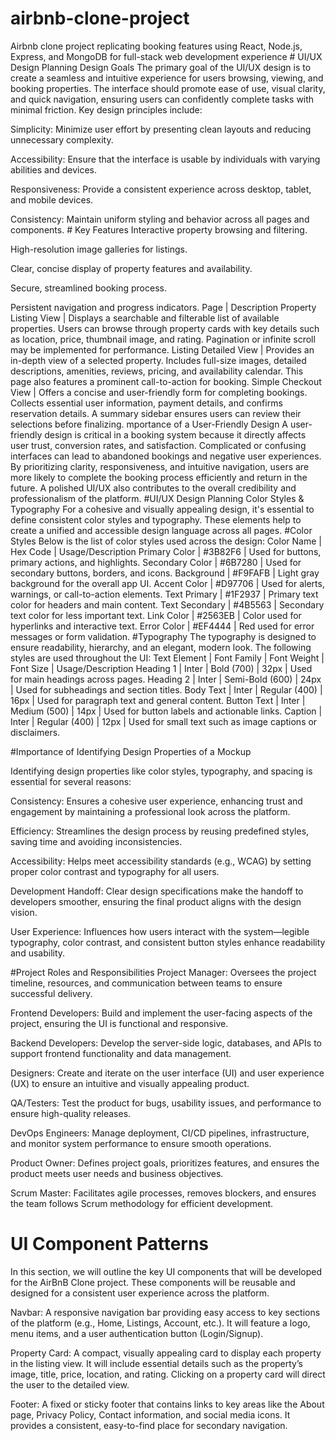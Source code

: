 # airbnb-clone-project
Airbnb clone project replicating booking features using React, Node.js, Express, and MongoDB for full-stack web development experience
    # UI/UX Design Planning
    Design Goals
The primary goal of the UI/UX design is to create a seamless and intuitive experience for users browsing, viewing, and booking properties. The interface should promote ease of use, visual clarity, and quick navigation, ensuring users can confidently complete tasks with minimal friction. Key design principles include:

Simplicity: Minimize user effort by presenting clean layouts and reducing unnecessary complexity.

Accessibility: Ensure that the interface is usable by individuals with varying abilities and devices.

Responsiveness: Provide a consistent experience across desktop, tablet, and mobile devices.

Consistency: Maintain uniform styling and behavior across all pages and components.
              #  Key Features
Interactive property browsing and filtering.

High-resolution image galleries for listings.

Clear, concise display of property features and availability.

Secure, streamlined booking process.

Persistent navigation and progress indicators.
Page | Description
Property Listing View | Displays a searchable and filterable list of available properties. Users can browse through property cards with key details such as location, price, thumbnail image, and rating. Pagination or infinite scroll may be implemented for performance.
Listing Detailed View | Provides an in-depth view of a selected property. Includes full-size images, detailed descriptions, amenities, reviews, pricing, and availability calendar. This page also features a prominent call-to-action for booking.
Simple Checkout View | Offers a concise and user-friendly form for completing bookings. Collects essential user information, payment details, and confirms reservation details. A summary sidebar ensures users can review their selections before finalizing.
mportance of a User-Friendly Design
A user-friendly design is critical in a booking system because it directly affects user trust, conversion rates, and satisfaction. Complicated or confusing interfaces can lead to abandoned bookings and negative user experiences. By prioritizing clarity, responsiveness, and intuitive navigation, users are more likely to complete the booking process efficiently and return in the future. A polished UI/UX also contributes to the overall credibility and professionalism of the platform.
#UI/UX Design Planning
Color Styles & Typography
For a cohesive and visually appealing design, it's essential to define consistent color styles and typography. These elements help to create a unified and accessible design language across all pages.
#Color Styles
Below is the list of color styles used across the design:
Color Name | Hex Code | Usage/Description
Primary Color | #3B82F6 | Used for buttons, primary actions, and highlights.
Secondary Color | #6B7280 | Used for secondary buttons, borders, and icons.
Background | #F9FAFB | Light gray background for the overall app UI.
Accent Color | #D97706 | Used for alerts, warnings, or call-to-action elements.
Text Primary | #1F2937 | Primary text color for headers and main content.
Text Secondary | #4B5563 | Secondary text color for less important text.
Link Color | #2563EB | Color used for hyperlinks and interactive text.
Error Color | #EF4444 | Red used for error messages or form validation.
                            #Typography
The typography is designed to ensure readability, hierarchy, and an elegant, modern look. The following styles are used throughout the UI:
Text Element | Font Family | Font Weight | Font Size | Usage/Description
Heading 1 | Inter | Bold (700) | 32px | Used for main headings across pages.
Heading 2 | Inter | Semi-Bold (600) | 24px | Used for subheadings and section titles.
Body Text | Inter | Regular (400) | 16px | Used for paragraph text and general content.
Button Text | Inter | Medium (500) | 14px | Used for button labels and actionable links.
Caption | Inter | Regular (400) | 12px | Used for small text such as image captions or disclaimers.



#Importance of Identifying Design Properties of a Mockup

Identifying design properties like color styles, typography, and spacing is essential for several reasons:

Consistency: Ensures a cohesive user experience, enhancing trust and engagement by maintaining a professional look across the platform.

Efficiency: Streamlines the design process by reusing predefined styles, saving time and avoiding inconsistencies.

Accessibility: Helps meet accessibility standards (e.g., WCAG) by setting proper color contrast and typography for all users.

Development Handoff: Clear design specifications make the handoff to developers smoother, ensuring the final product aligns with the design vision.

User Experience: Influences how users interact with the system—legible typography, color contrast, and consistent button styles enhance readability and usability.


#Project Roles and Responsibilities
Project Manager: Oversees the project timeline, resources, and communication between teams to ensure successful delivery.

Frontend Developers: Build and implement the user-facing aspects of the project, ensuring the UI is functional and responsive.

Backend Developers: Develop the server-side logic, databases, and APIs to support frontend functionality and data management.

Designers: Create and iterate on the user interface (UI) and user experience (UX) to ensure an intuitive and visually appealing product.

QA/Testers: Test the product for bugs, usability issues, and performance to ensure high-quality releases.

DevOps Engineers: Manage deployment, CI/CD pipelines, infrastructure, and monitor system performance to ensure smooth operations.

Product Owner: Defines project goals, prioritizes features, and ensures the product meets user needs and business objectives.

Scrum Master: Facilitates agile processes, removes blockers, and ensures the team follows Scrum methodology for efficient development.

# UI Component Patterns

In this section, we will outline the key UI components that will be developed for the AirBnB Clone project. These components will be reusable and designed for a consistent user experience across the platform.

Navbar: A responsive navigation bar providing easy access to key sections of the platform (e.g., Home, Listings, Account, etc.). It will feature a logo, menu items, and a user authentication button (Login/Signup).

Property Card: A compact, visually appealing card to display each property in the listing view. It will include essential details such as the property’s image, title, price, location, and rating. Clicking on a property card will direct the user to the detailed view.

Footer: A fixed or sticky footer that contains links to key areas like the About page, Privacy Policy, Contact information, and social media icons. It provides a consistent, easy-to-find place for secondary navigation.
